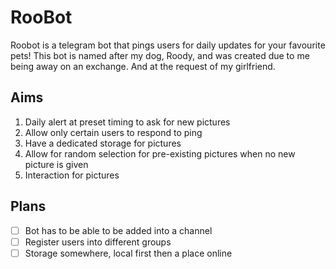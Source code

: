 # RooBot 

Roobot is a telegram bot that pings users for daily updates for your favourite pets!
This bot is named after my dog, Roody, and was created due to me being away on an exchange. And at the request of my girlfriend.

## Aims
1. Daily alert at preset timing to ask for new pictures
2. Allow only certain users to respond to ping
3. Have a dedicated storage for pictures 
4. Allow for random selection for pre-existing pictures when no new picture is given
5. Interaction for pictures

## Plans
- [ ] Bot has to be able to be added into a channel
- [ ] Register users into different groups
- [ ] Storage somewhere, local first then a place online
